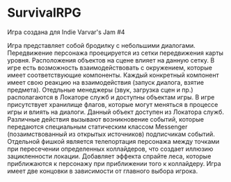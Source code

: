 ﻿# SurvivalRPG

Игра создана для Indie Varvar's Jam #4

Игра представляет собой бродилку с небольшими диалогами. Передвижение персонажа проецируется из сетки передвижения карты уровня. Расположения объектов на сцене влияет на данную сетку.
В игре есть возможность взаимодействовать с окружением, которые имеет соответствующие компоненты. Каждый конкретный компонент имеет свою реакцию на взаимодействия (запуск диалога, взятие предмета).
Отедльные менеджеры (звук, загрузка сцен и пр.) располагаются в Локаторе служб и доступны объектам игры.
В игре присутствует хранилище флагов, которые могут меняться в процессе игры и влиять на диалоги. Данный объект доступен из Локатора служб.
Различные действия вызывают возникновение событий, которые передаются специальным статическим классом Messenger (позаимствованный из открытых источников) подписчикам событий.
Отдельной фишкой является телепортация персонажа между точками при пересечении определенных коллайдеров, что создает иллюзию зацикленности локации. Добавляет эффекта спрайте леса, которые приближаются к персонажу при приближении того к коллайдеру.
Игра имеет две концовки в зависимости от главного выбора игрока.

